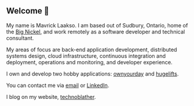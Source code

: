 ## Welcome 👋

My name is Mavrick Laakso. I am based out of Sudbury, Ontario, home of the [Big Nickel](https://en.wikipedia.org/wiki/Big_Nickel), and work remotely as a software developer and technical consultant.

My areas of focus are back-end application development, distributed systems design, cloud infrastructure, continuous integration and deployment, operations and monitoring, and developer experience.

I own and develop two hobby applications: [ownyourday](https://ownyourday.ca/users/sign_in) and [hugelifts](https://hugelifts.ca).

You can contact me via [email](mailto:laakso.mavrick@gmail.com) or [LinkedIn](https://www.linkedin.com/in/mavrick-laakso-41004ab9/).

I blog on my website, [technoblather](https://www.technoblather.ca/?utm_source=github).
